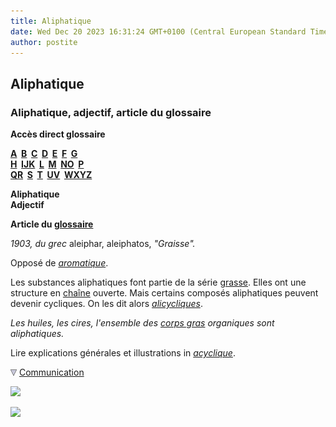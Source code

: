 ```yaml
---
title: Aliphatique
date: Wed Dec 20 2023 16:31:24 GMT+0100 (Central European Standard Time)
author: postite
---
```


## Aliphatique
### Aliphatique, adjectif, article du glossaire
 **Accès direct glossaire**

**[A](a.html)  [B](b.html)  [C](c.html)  [D](d.html)  [E](e.html)  [F](f.html)  [G](g.html)  
[H](h.html)  [IJK](ijk.html)  [L](l.html)  [M](m.html)  [NO](no.html)  [P](p.html)  
[QR](qr.html)  [S](s.html)  [T](t.html)  [UV](uv.html)  [WXYZ](wxyz.html)**

**Aliphatique  
Adjectif**

**Article du [glossaire](glossaire.html)**

_1903, du grec_ aleiphar, aleiphatos, _"Graisse"._

Opposé de [_aromatique_](aromatique.html).

Les substances aliphatiques font partie de la série [grasse](gras.html). Elles ont une structure en [chaîne](chaine.html) ouverte. Mais certains composés aliphatiques peuvent devenir cycliques. On les dit alors _[alicycliques](alicyclique.html)_.

_Les huiles, les cires, l'ensemble des [corps gras](gras.html#corpsgras) organiques sont aliphatiques._

Lire explications générales et illustrations in _[acyclique](acyclique.html)_.



![](images/flechebas.gif) [Communication](http://www.artrealite.com/annonceurs.htm) 

[![](https://cbonvin.fr/sites/regie.artrealite.com/visuels/campagne1.png)](index-2.html#20131014)

![](https://cbonvin.fr/sites/regie.artrealite.com/visuels/campagne2.png)
